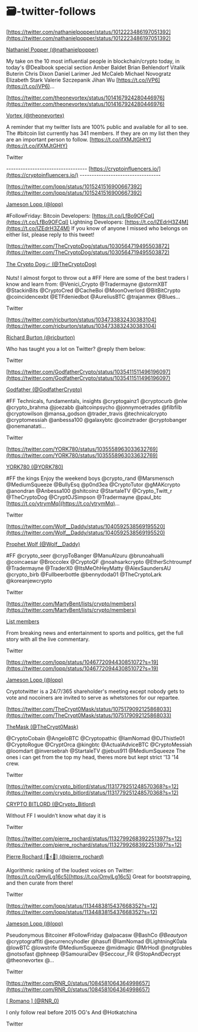 # 🗃-twitter-follows




[https://twitter.com/nathanielpopper/status/1012223486197051392](https://twitter.com/nathanielpopper/status/1012223486197051392)

[Nathaniel Popper (@nathanielpopper)](https://twitter.com/nathanielpopper)

My take on the 10 most influential people in blockchain/crypto today, in today's @Dealbook special section Amber Baldet Brian Behlendorf Vitalik Buterin Chris Dixon Daniel Larimer Jed McCaleb Michael Novogratz Elizabeth Stark Valerie Szczepanik Jihan Wu [https://t.co/iVP6](https://t.co/iVP6)...

[https://twitter.com/theonevortex/status/1014167924280446976](https://twitter.com/theonevortex/status/1014167924280446976)

[Vortex (@theonevortex)](https://twitter.com/theonevortex)

A reminder that my twitter lists are 100% public and available for all to see. The #bitcoin list currently has 341 members. If they are on my list then they are an important person to follow. [https://t.co/ifXMJtGHtY](https://t.co/ifXMJtGHtY)

Twitter

---------------------------------- [https://cryptoinfluencers.io/](https://cryptoinfluencers.io/) ----------------------------------



[https://twitter.com/lopp/status/1015241516900667392](https://twitter.com/lopp/status/1015241516900667392)

[Jameson Lopp (@lopp)](https://twitter.com/lopp)

#FollowFriday: Bitcoin Developers: [https://t.co/LfBo9OFCqI](https://t.co/LfBo9OFCqI) Lightning Developers: [https://t.co/IZEdrH3Z4M](https://t.co/IZEdrH3Z4M) If you know of anyone I missed who belongs on either list, please reply to this tweet!



[https://twitter.com/TheCryptoDog/status/1030564719495503872](https://twitter.com/TheCryptoDog/status/1030564719495503872)

[The Crypto Dog📈 (@TheCryptoDog)](https://twitter.com/TheCryptoDog)

Nuts! I almost forgot to throw out a #FF Here are some of the best traders I know and learn from: @Venici_Crypto @Tradermayne @stormXBT @StackinBits @CryptoCred @CacheBoi @MoonOverlord @BitBitCrypto @coincidencexbt @ETFdeniedbot @AureliusBTC @trajanmex @Blues...

Twitter



[https://twitter.com/ricburton/status/1034733832430383104](https://twitter.com/ricburton/status/1034733832430383104)

[Richard Burton (@ricburton)](https://twitter.com/ricburton)

Who has taught you a lot on Twitter? @reply them below:

Twitter



[https://twitter.com/GodfatherCrypto/status/1035411511496196097](https://twitter.com/GodfatherCrypto/status/1035411511496196097)

[Godfather (@GodfatherCrypto)](https://twitter.com/GodfatherCrypto)

#FF Technicals, fundamentals, insights @cryptogainz1 @cryptocurb @nlw @crypto_brahma @joezabb @altcoinpsycho @jonnymoetrades @filbfilb @cryptowilson @mansa_godson @trader_travis @technicalcrypto @cryptomessiah @anbessa100 @galaxybtc @coinztrader @cryptobanger @onemanatati...

Twitter

[https://twitter.com/YORK780/status/1035558963033632769](https://twitter.com/YORK780/status/1035558963033632769)

[YORK780 (@YORK780)](https://twitter.com/YORK780)

#FF the kings Enjoy the weekend boys @crypto_rand @Marsmensch @MediumSqueeze @BullyEsq @p0nd3ea @CryptoTutor @gMAKcrypto @anondran @Anbessa100 @shitcoinz @StartaleTV @Crypto_Twitt_r @TheCryptoDog @CryptOJSimpson @Tradermayne @paul_btc [https://t.co/ytrymMq](https://t.co/ytrymMq)...

Twitter



[https://twitter.com/Wolf__Daddy/status/1040592538569195520](https://twitter.com/Wolf__Daddy/status/1040592538569195520)

[Prophet Wolf (@Wolf__Daddy)](https://twitter.com/Wolf__Daddy)

#FF @crypto_seer @crypToBanger @ManuAlzuru @brunoahualli @coincaesar @Broccolex @CryptoQF @noahsarkcrypto @EtherSchtroumpf @Tradermayne @TraderX0 @ItsMeOhHeyMatty @AlexSaundersAU @crypto_birb @Fullbeerbottle @bennydoda01 @TheCryptoLark @koreanjewcrypto

Twitter



[https://twitter.com/MartyBent/lists/crypto/members](https://twitter.com/MartyBent/lists/crypto/members)

[List members](https://twitter.com/MartyBent/lists/crypto/members)

From breaking news and entertainment to sports and politics, get the full story with all the live commentary.

Twitter



[https://twitter.com/lopp/status/1046772094430851072?s=19](https://twitter.com/lopp/status/1046772094430851072?s=19)

[Jameson Lopp (@lopp)](https://twitter.com/lopp)

Cryptotwitter is a 24/7/365 shareholder's meeting except nobody gets to vote and nocoiners are invited to serve as whetstones for our repartee.



[https://twitter.com/TheCrypt0Mask/status/1075179092125868033](https://twitter.com/TheCrypt0Mask/status/1075179092125868033)

[TheMask (@TheCrypt0Mask)](https://twitter.com/TheCrypt0Mask)

@CryptoCobain @AngeloBTC @Cryptopathic @IamNomad @DJThistle01 @CryptoRogue @CryptOrca @kingbtc @ActualAdviceBTC @CryptoMessiah @loomdart @inversebrah @StartaleTV @jebus911 @MediumSqueeze The ones i can get from the top my head, theres more but kept strict '13 '14 crew.

Twitter



[https://twitter.com/crypto_bitlord/status/1131779251248570368?s=12](https://twitter.com/crypto_bitlord/status/1131779251248570368?s=12)

[CRYPTO BITLORD (@Crypto_Bitlord)](https://twitter.com/Crypto_Bitlord)

Without FF I wouldn’t know what day it is

Twitter



[https://twitter.com/pierre_rochard/status/1132799268392251397?s=12](https://twitter.com/pierre_rochard/status/1132799268392251397?s=12)

[Pierre Rochard [🌮⚡️🔑] (@pierre_rochard)](https://twitter.com/pierre_rochard)

Algorithmic ranking of the loudest voices on Twitter: [https://t.co/OmylLg16c5](https://t.co/OmylLg16c5) Great for bootstrapping, and then curate from there!

Twitter



[https://twitter.com/lopp/status/1134483815437668352?s=12](https://twitter.com/lopp/status/1134483815437668352?s=12)

[Jameson Lopp (@lopp)](https://twitter.com/lopp)

Pseudonymous Bitcoiner #FollowFriday @alpacasw @BashCo *@Beautyon* @cryptograffiti @ecurrencyhodler @hasufl @IamNomad @LightningK0ala @lowBTC @lowstrife @MediumSqueeze @midmagic @MrHodl @notgrubles @notsofast @phneep @SamouraiDev @Seccour_FR @StopAndDecrypt @theonevortex @...

Twitter



[https://twitter.com/RNR_0/status/1084581064364998657](https://twitter.com/RNR_0/status/1084581064364998657)

[[ Romano ] (@RNR_0)](https://twitter.com/RNR_0)

I only follow real before 2015 OG's And @Hotkatchina

Twitter